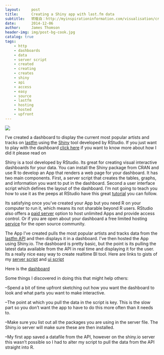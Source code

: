 ```yaml
---
layout:     post
title:      Creating a Shiny app with last.fm data
subtitle:   转载自：http://myinspirationinformation.com/visualisation/creating-a-shiny-app-with-lastfm-data/
date:       2014-12-06
author:     James Thomson
header-img: img/post-bg-cook.jpg
catalog: true
tags:
    - http
    - dashboards
    - data
    - server script
    - created
    - creating
    - creates
    - shiny
    - api
    - access
    - easy
    - source
    - lastfm
    - hosting
    - hosted
    - upfront
---
```


[![](http://myinspirationinformation.com/wp-content/uploads/2014/12/lastfm-dashboard.png)
](http://wp.me/p4TDfE-2E)

I’ve created a dashboard to display the current most popular artists and tracks on [lastfm](http://www.last.fm/home) using the [Shiny](http://shiny.rstudio.com/) tool developed by RStudio. If you just want to play with the dashboard [click here](https://inspirationinformation.shinyapps.io/lastfmApp) if you want to know more about how I did it please read on



Shiny is a tool developed by RStudio. Its great for creating visual interactive dashboards for your data. You can install the Shiny package from CRAN and use R to develop an App that renders a web page for your dashboard. It has two main components. First, a server script that creates the tables, graphs, and information you want to put in the dashboard. Second a user interface script which defines the layout of the dashboard. I’m not going to teach you how to use it as the peeps at RStudio have this great [tutorial](http://shiny.rstudio.com/tutorial) you can follow.

Its satisfying once you’ve created your App but you need R on your computer to run it, which means its not sharable beyond R users. RStudio also offers a [paid server](http://www.rstudio.com/products/shiny/shiny-server) option to host unlimited Apps and provide access control. Or if you are open about your dashboard a free limited hosting [service](http://www.shinyapps.io/) for the open source community.

The App I’ve created pulls the most popular artists and tracks data from the [lastfm API](http://www.last.fm/api) and then displays it in a dashboard. I’ve then hosted the App using Shiny.io. The dashboard is pretty basic, but the point is its pulling the latest data available from the API in real time and displaying it for the user. Its a really nice easy way to create realtime BI tool. Here are links to gists of my [server script](https://gist.github.com/jamesthomson/9f0d4dc67dd1884c7dd2) and [ui script](https://gist.github.com/jamesthomson/b96199bf7de1740ce032)

Here is the [dashboard](https://inspirationinformation.shinyapps.io/lastfmApp)

Some things I discovered in doing this that might help others:

–Spend a bit of time upfront sketching out how you want the dashboard to look and what parts you want to make interactive.

–The point at which you pull the data in the script is key. This is the slow part so you don’t want the app to have to do this more often than it needs to.

–Make sure you list out all the packages you are using in the server file. The Shiny.io server will make sure these are then installed.

–My first app saved a datafile from the API, however on the shiny.io server this wasn’t possible so I had to alter my script to pull the data from the API straight into R.
